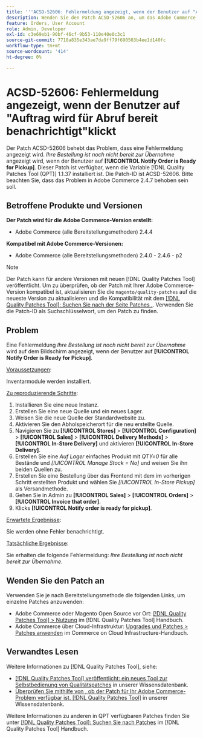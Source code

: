 ```yaml
---
title: '''ACSD-52606: Fehlermeldung angezeigt, wenn der Benutzer auf "Auftrag für Abruf benachrichtigen"klickt'
description: Wenden Sie den Patch ACSD-52606 an, um das Adobe Commerce-Problem zu beheben, bei dem beim Klicken auf ** eine Fehlermeldung angezeigt wird.[!UICONTROL Notify Order is Ready for Pickup]**.
feature: Orders, User Account
role: Admin, Developer
exl-id: c3e69eb1-90bf-46cf-9b53-110e40e0c3c1
source-git-commit: 7718a835e343ae7da9ff79f690503b4ee1d140fc
workflow-type: tm+mt
source-wordcount: '414'
ht-degree: 0%

---
```


# ACSD-52606: Fehlermeldung angezeigt, wenn der Benutzer auf &quot;Auftrag wird für Abruf bereit benachrichtigt&quot;klickt

Der Patch ACSD-52606 behebt das Problem, dass eine Fehlermeldung angezeigt wird. *Ihre Bestellung ist noch nicht bereit zur Übernahme* angezeigt wird, wenn der Benutzer auf **[!UICONTROL Notify Order is Ready for Pickup]**. Dieser Patch ist verfügbar, wenn die Variable [!DNL Quality Patches Tool (QPT)] 1.1.37 installiert ist. Die Patch-ID ist ACSD-52606. Bitte beachten Sie, dass das Problem in Adobe Commerce 2.4.7 behoben sein soll.

## Betroffene Produkte und Versionen

**Der Patch wird für die Adobe Commerce-Version erstellt:**

* Adobe Commerce (alle Bereitstellungsmethoden) 2.4.4

**Kompatibel mit Adobe Commerce-Versionen:**

* Adobe Commerce (alle Bereitstellungsmethoden) 2.4.0 - 2.4.6 - p2

>[!NOTE]
>
>Der Patch kann für andere Versionen mit neuen [!DNL Quality Patches Tool] veröffentlicht. Um zu überprüfen, ob der Patch mit Ihrer Adobe Commerce-Version kompatibel ist, aktualisieren Sie die `magento/quality-patches` auf die neueste Version zu aktualisieren und die Kompatibilität mit dem [[!DNL Quality Patches Tool]: Suchen Sie nach der Seite Patches .](https://experienceleague.adobe.com/tools/commerce-quality-patches/index.html). Verwenden Sie die Patch-ID als Suchschlüsselwort, um den Patch zu finden.

## Problem

Eine Fehlermeldung *Ihre Bestellung ist noch nicht bereit zur Übernahme* wird auf dem Bildschirm angezeigt, wenn der Benutzer auf **[!UICONTROL Notify Order is Ready for Pickup]**.

<u>Voraussetzungen</u>:

Inventarmodule werden installiert.

<u>Zu reproduzierende Schritte</u>:

1. Installieren Sie eine neue Instanz.
1. Erstellen Sie eine neue Quelle und ein neues Lager.
1. Weisen Sie die neue Quelle der Standardwebsite zu.
1. Aktivieren Sie den Abholspeicherort für die neu erstellte Quelle.
1. Navigieren Sie zu **[!UICONTROL Stores]** > **[!UICONTROL Configuration]** > **[!UICONTROL Sales]** > **[!UICONTROL Delivery Methods]** > **[!UICONTROL In-Store Delivery]** und aktivieren **[!UICONTROL In-Store Delivery]**.
1. Erstellen Sie eine *Auf Lager* einfaches Produkt mit *QTY=0* für alle Bestände und *[!UICONTROL Manage Stock = No]* und weisen Sie ihn beiden Quellen zu.
1. Erstellen Sie eine Bestellung über das Frontend mit dem im vorherigen Schritt erstellten Produkt und wählen Sie *[!UICONTROL In-Store Pickup]* als Versandmethode.
1. Gehen Sie in Admin zu **[!UICONTROL Sales]** > **[!UICONTROL Orders]** > **[!UICONTROL Invoice that order]**.
1. Klicks **[!UICONTROL Notify order is ready for pickup]**.

<u>Erwartete Ergebnisse</u>:

Sie werden ohne Fehler benachrichtigt.

<u>Tatsächliche Ergebnisse</u>:

Sie erhalten die folgende Fehlermeldung: *Ihre Bestellung ist noch nicht bereit zur Übernahme*.

## Wenden Sie den Patch an

Verwenden Sie je nach Bereitstellungsmethode die folgenden Links, um einzelne Patches anzuwenden:

* Adobe Commerce oder Magento Open Source vor Ort: [[!DNL Quality Patches Tool] > Nutzung](https://experienceleague.adobe.com/docs/commerce-operations/tools/quality-patches-tool/usage.html) im [!DNL Quality Patches Tool] Handbuch.
* Adobe Commerce über Cloud-Infrastruktur: [Upgrades und Patches > Patches anwenden](https://experienceleague.adobe.com/docs/commerce-cloud-service/user-guide/develop/upgrade/apply-patches.html) im Commerce on Cloud Infrastructure-Handbuch.

## Verwandtes Lesen

Weitere Informationen zu [!DNL Quality Patches Tool], siehe:

* [[!DNL Quality Patches Tool] veröffentlicht: ein neues Tool zur Selbstbedienung von Qualitätspatches](/help/announcements/adobe-commerce-announcements/magento-quality-patches-released-new-tool-to-self-serve-quality-patches.md) in unserer Wissensdatenbank.
* [Überprüfen Sie mithilfe von , ob der Patch für Ihr Adobe Commerce-Problem verfügbar ist. [!DNL Quality Patches Tool]](/help/support-tools/patches-available-in-qpt-tool/check-patch-for-magento-issue-with-magento-quality-patches.md) in unserer Wissensdatenbank.

Weitere Informationen zu anderen in QPT verfügbaren Patches finden Sie unter [[!DNL Quality Patches Tool]: Suchen Sie nach Patches](https://experienceleague.adobe.com/tools/commerce-quality-patches/index.html) im [!DNL Quality Patches Tool] Handbuch.
